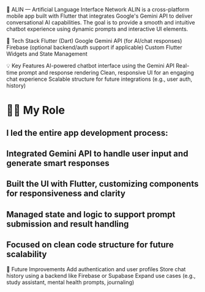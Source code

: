 📱 ALIN — Artificial Language Interface Network
ALIN is a cross-platform mobile app built with Flutter that integrates Google's Gemini API to deliver conversational AI capabilities. The goal is to provide a smooth and intuitive chatbot experience using dynamic prompts and interactive UI elements.

🔧 Tech Stack
Flutter (Dart)
Google Gemini API (for AI/chat responses)
Firebase (optional backend/auth support if applicable)
Custom Flutter Widgets and State Management

💡 Key Features
AI-powered chatbot interface using the Gemini API
Real-time prompt and response rendering
Clean, responsive UI for an engaging chat experience
Scalable structure for future integrations (e.g., user auth, history)

# 🙋‍♂️ My Role
## I led the entire app development process:
## Integrated Gemini API to handle user input and generate smart responses
## Built the UI with Flutter, customizing components for responsiveness and clarity
## Managed state and logic to support prompt submission and result handling
## Focused on clean code structure for future scalability

🚀 Future Improvements
Add authentication and user profiles
Store chat history using a backend like Firebase or Supabase
Expand use cases (e.g., study assistant, mental health prompts, journaling)
